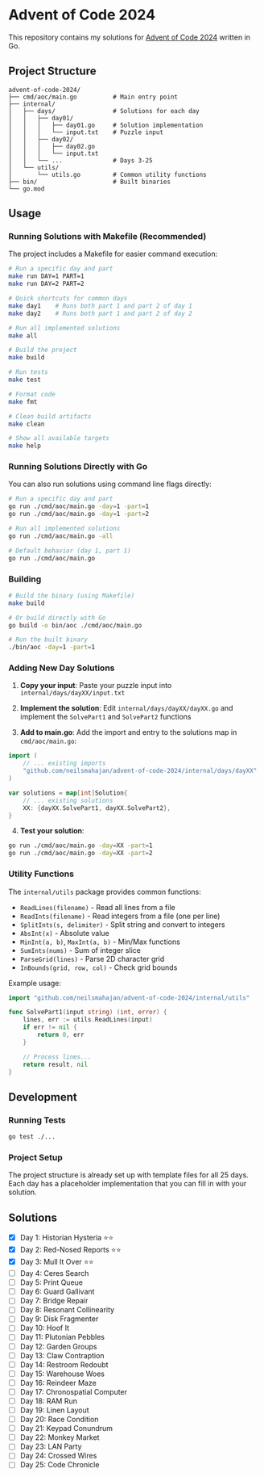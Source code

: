 # Advent of Code 2024

This repository contains my solutions for [Advent of Code 2024](https://adventofcode.com/2024) written in Go.

## Project Structure

```
advent-of-code-2024/
├── cmd/aoc/main.go          # Main entry point
├── internal/
│   ├── days/                # Solutions for each day
│   │   ├── day01/
│   │   │   ├── day01.go     # Solution implementation
│   │   │   └── input.txt    # Puzzle input
│   │   ├── day02/
│   │   │   ├── day02.go
│   │   │   └── input.txt
│   │   └── ...              # Days 3-25
│   └── utils/
│       └── utils.go         # Common utility functions
├── bin/                     # Built binaries
└── go.mod
```

## Usage

### Running Solutions with Makefile (Recommended)

The project includes a Makefile for easier command execution:

```bash
# Run a specific day and part
make run DAY=1 PART=1
make run DAY=2 PART=2

# Quick shortcuts for common days
make day1    # Runs both part 1 and part 2 of day 1
make day2    # Runs both part 1 and part 2 of day 2

# Run all implemented solutions
make all

# Build the project
make build

# Run tests
make test

# Format code
make fmt

# Clean build artifacts
make clean

# Show all available targets
make help
```

### Running Solutions Directly with Go

You can also run solutions using command line flags directly:

```bash
# Run a specific day and part
go run ./cmd/aoc/main.go -day=1 -part=1
go run ./cmd/aoc/main.go -day=1 -part=2

# Run all implemented solutions
go run ./cmd/aoc/main.go -all

# Default behavior (day 1, part 1)
go run ./cmd/aoc/main.go
```

### Building

```bash
# Build the binary (using Makefile)
make build

# Or build directly with Go
go build -o bin/aoc ./cmd/aoc/main.go

# Run the built binary
./bin/aoc -day=1 -part=1
```

### Adding New Day Solutions

1. **Copy your input**: Paste your puzzle input into `internal/days/dayXX/input.txt`

2. **Implement the solution**: Edit `internal/days/dayXX/dayXX.go` and implement the `SolvePart1` and `SolvePart2` functions

3. **Add to main.go**: Add the import and entry to the solutions map in `cmd/aoc/main.go`:

```go
import (
    // ... existing imports
    "github.com/neilsmahajan/advent-of-code-2024/internal/days/dayXX"
)

var solutions = map[int]Solution{
    // ... existing solutions
    XX: {dayXX.SolvePart1, dayXX.SolvePart2},
}
```

4. **Test your solution**:

```bash
go run ./cmd/aoc/main.go -day=XX -part=1
go run ./cmd/aoc/main.go -day=XX -part=2
```

### Utility Functions

The `internal/utils` package provides common functions:

- `ReadLines(filename)` - Read all lines from a file
- `ReadInts(filename)` - Read integers from a file (one per line)
- `SplitInts(s, delimiter)` - Split string and convert to integers
- `AbsInt(x)` - Absolute value
- `MinInt(a, b)`, `MaxInt(a, b)` - Min/Max functions
- `SumInts(nums)` - Sum of integer slice
- `ParseGrid(lines)` - Parse 2D character grid
- `InBounds(grid, row, col)` - Check grid bounds

Example usage:

```go
import "github.com/neilsmahajan/advent-of-code-2024/internal/utils"

func SolvePart1(input string) (int, error) {
    lines, err := utils.ReadLines(input)
    if err != nil {
        return 0, err
    }

    // Process lines...
    return result, nil
}
```

## Development

### Running Tests

```bash
go test ./...
```

### Project Setup

The project structure is already set up with template files for all 25 days. Each day has a placeholder implementation that you can fill in with your solution.

## Solutions

- [x] Day 1: Historian Hysteria ⭐⭐
- [x] Day 2: Red-Nosed Reports ⭐⭐
- [x] Day 3: Mull It Over ⭐⭐
- [ ] Day 4: Ceres Search
- [ ] Day 5: Print Queue
- [ ] Day 6: Guard Gallivant
- [ ] Day 7: Bridge Repair
- [ ] Day 8: Resonant Collinearity
- [ ] Day 9: Disk Fragmenter
- [ ] Day 10: Hoof It
- [ ] Day 11: Plutonian Pebbles
- [ ] Day 12: Garden Groups
- [ ] Day 13: Claw Contraption
- [ ] Day 14: Restroom Redoubt
- [ ] Day 15: Warehouse Woes
- [ ] Day 16: Reindeer Maze
- [ ] Day 17: Chronospatial Computer
- [ ] Day 18: RAM Run
- [ ] Day 19: Linen Layout
- [ ] Day 20: Race Condition
- [ ] Day 21: Keypad Conundrum
- [ ] Day 22: Monkey Market
- [ ] Day 23: LAN Party
- [ ] Day 24: Crossed Wires
- [ ] Day 25: Code Chronicle
